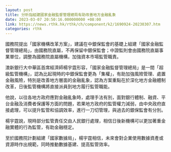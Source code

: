 ```yaml
---
layout: post
title: 分析指組建國家金融監督管理總局有助改善地方金融亂象
date: 2023-03-07 20:50:16.000000000 +08:00
link: https://news.rthk.hk/rthk/ch/component/k2/1690924-20230307.htm
categories: rthk
---
```


國務院提出「國家機構改革方案」，建議在中銀保監會的基礎上組建「國家金融監督管理總局」，由國務院直屬，不再保留中銀保監會；中證監則會由國務院直屬事業單位，調整為國務院直屬機構，加強資本市場監管職責。 

澳新銀行大中華區首席經濟師楊宇霆形容，「國家金融監督管理總局」是一間「超級監管機構」，認為比起現時的中銀保監會更為「集權」，有助加強風險管理、處置金融風險，特別是改善地方層面的金融亂象，認為方案重點在於深化地方金融體制改革，日後監管機構將直接派員到地方履行監管職能。

他說，以往各地方政府應對金融亂象時，處理手法有別，面對銀行體制、融資、平台金融及消費者保護等方面的問題，若果地方政府的監管權力減弱，由中央政府直接處理，可以提升監管和協調效率，進行一刀切管理，與過去的銀保監會有分別。

楊宇霆說，現時部分監管責任交由人民銀行處理，相信日後新機構可以更加著重金融實體的行為監管，有助金融穩定。

至於國務院計劃組建「國家數據局」，楊宇霆相信，未來會對企業使用數據資產或資源時作出規範，同時推動數據基建、提高監管效率。
